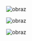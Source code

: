 ![obraz](https://github.com/maciekw5/flex/assets/129899058/3834b389-911b-489f-9d36-69bd4ef8bf72)


![obraz](https://github.com/maciekw5/flex/assets/129899058/762fe5f5-d811-4d1e-a800-f32ac3ec1c56)


![obraz](https://github.com/maciekw5/flex/assets/129899058/b0b1da86-9beb-48c5-96df-d49e42013af7)

